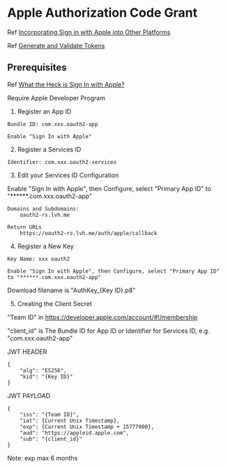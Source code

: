# Apple Authorization Code Grant

Ref [Incorporating Sign in with Apple into Other Platforms](https://developer.apple.com/documentation/sign_in_with_apple/sign_in_with_apple_js/incorporating_sign_in_with_apple_into_other_platforms)

Ref [Generate and Validate Tokens](https://developer.apple.com/documentation/sign_in_with_apple/generate_and_validate_tokens)

## Prerequisites

Ref [What the Heck is Sign In with Apple?](https://developer.okta.com/blog/2019/06/04/what-the-heck-is-sign-in-with-apple)

Require Apple Developer Program

1. Register an App ID

```
Bundle ID: com.xxx.oauth2-app

Enable "Sign In with Apple"
```

2. Register a Services ID

```
Identifier: com.xxx.oauth2-services
```



3. Edit your Services ID Configuration

Enable "Sign In with Apple", then Configure, select "Primary App ID" to "******.com.xxx.oauth2-app"

```
Domains and Subdomains:
    oauth2-rs.lvh.me

Return URLs
    https://oauth2-rs.lvh.me/auth/apple/callback
```

4. Register a New Key

```
Key Name: xxx oauth2

Enable "Sign In with Apple", then Configure, select "Primary App ID" to "******.com.xxx.oauth2-app"
```

Download filename is "AuthKey_{Key ID}.p8"

5. Creating the Client Secret

"Team ID" in https://developer.apple.com/account/#!/membership

"client_id" is The Bundle ID for App ID or Identifier for Services ID, e.g. "com.xxx.oauth2-app"


JWT HEADER

```
{
    "alg": "ES256",
    "kid": "{Key ID}"
}
```

JWT PAYLOAD

```
{
    "iss": "{Team ID}",
    "iat": {Current Unix Timestamp},
    "exp": {Current Unix Timestamp + 15777000},
    "aud": "https://appleid.apple.com",
    "sub": "{client_id}"
}
```

Note: exp max 6 months
